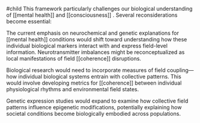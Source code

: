 #child 
This framework particularly challenges our biological understanding of [[mental health]]  and [[consciousness]] . Several reconsiderations become essential:

The current emphasis on neurochemical and genetic explanations for [[mental health]]  conditions would shift toward understanding how these individual biological markers interact with and express field-level information. Neurotransmitter imbalances might be reconceptualized as local manifestations of field [[coherence]] disruptions.

Biological research would need to incorporate measures of field coupling—how individual biological systems entrain with collective patterns. This would involve developing metrics for [[coherence]] between individual physiological rhythms and environmental field states.

Genetic expression studies would expand to examine how collective field patterns influence epigenetic modifications, potentially explaining how societal conditions become biologically embodied across populations.